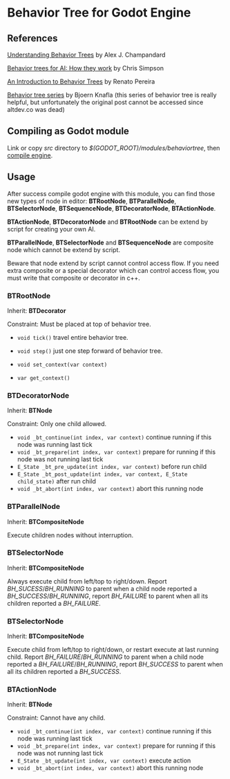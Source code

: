 # Behavior Tree for Godot Engine
## References
[Understanding Behavior Trees](http://aigamedev.com/open/article/bt-overview/) by Alex J. Champandard

[Behavior trees for AI: How they work](http://www.gamasutra.com/blogs/ChrisSimpson/20140717/221339/Behavior_trees_for_AI_How_they_work.php) by Chris Simpson

[An Introduction to Behavior Trees](http://guineashots.com/2014/07/25/an-introduction-to-behavior-trees-part-1/) by Renato Pereira

[Behavior tree series](http://web.archive.org/web/20140723035304/http://www.altdev.co/2011/02/24/introduction-to-behavior-trees/) by Bjoern Knafla
(this series of behavior tree is really helpful, but unfortunately the original post cannot be accessed since altdev.co was dead)

## Compiling as Godot module

Link or copy *src* directory to *$(GODOT_ROOT)/modules/behaviortree*, then [compile engine](https://github.com/okamstudio/godot/wiki/advanced#compiling--running).

## Usage

After success compile godot engine with this module, you can find those new types of node in editor:
**BTRootNode**, **BTParallelNode**, **BTSelectorNode**, **BTSequenceNode**, **BTDecoratorNode**, **BTActionNode**.

**BTActionNode**, **BTDecoratorNode** and **BTRootNode** can be extend by script for creating your own AI.

**BTParallelNode**, **BTSelectorNode** and **BTSequenceNode** are composite node which cannot be extend by script.

Beware that node extend by script cannot control access flow. If you need extra composite or a special decorator which can control access flow, you must write that composite or decorator in c++.

### BTRootNode

Inherit: **BTDecorator**

Constraint: Must be placed at top of behavior tree.
- `void tick()`
travel entire behavior tree.

- `void step()`
just one step forward of behavior tree.

- `void set_context(var context)`

- `var get_context()`

### BTDecoratorNode

Inherit: **BTNode**

Constraint: Only one child allowed.

- `void _bt_continue(int index, var context)` continue running if this node was running last tick
- `void _bt_prepare(int index, var context)` prepare for running if this node was not running last tick
- `E_State _bt_pre_update(int index, var context)` before run child
- `E_State _bt_post_update(int index, var context, E_State child_state)` after run child
- `void _bt_abort(int index, var context)` abort this running node

### BTParallelNode

Inherit: **BTCompositeNode**

Execute children nodes without interruption.

### BTSelectorNode

Inherit: **BTCompositeNode**

Always execute child from left/top to right/down. Report *BH_SUCESS*/*BH_RUNNING* to parent when a child node reported a *BH_SUCCESS*/*BH_RUNNING*, report *BH_FAILURE* to parent when all its children reported a *BH_FAILURE*.

### BTSelectorNode

Inherit: **BTCompositeNode**

Execute child from left/top to right/down, or restart execute at last running child. Report *BH_FAILURE*/*BH_RUNNING* to parent when a child node reported a *BH_FAILURE*/*BH_RUNNING*, report *BH_SUCCESS* to parent when all its children reported a *BH_SUCCESS*.

### BTActionNode

Inherit: **BTNode**

Constraint: Cannot have any child.
- `void _bt_continue(int index, var context)` continue running if this node was running last tick
- `void _bt_prepare(int index, var context)` prepare for running if this node was not running last tick
- `E_State _bt_update(int index, var context)` execute action
- `void _bt_abort(int index, var context)` abort this running node

